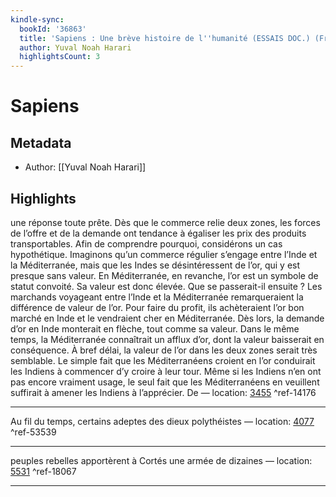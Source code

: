 ```yaml
---
kindle-sync:
  bookId: '36863'
  title: 'Sapiens : Une brève histoire de l''humanité (ESSAIS DOC.) (French Edition)'
  author: Yuval Noah Harari
  highlightsCount: 3
---
```

# Sapiens
## Metadata
* Author: [[Yuval Noah Harari]]

## Highlights
une réponse toute prête. Dès que le commerce relie deux zones, les forces de l’offre et de la demande ont tendance à égaliser les prix des produits transportables. Afin de comprendre pourquoi, considérons un cas hypothétique. Imaginons qu’un commerce régulier s’engage entre l’Inde et la Méditerranée, mais que les Indes se désintéressent de l’or, qui y est presque sans valeur. En Méditerranée, en revanche, l’or est un symbole de statut convoité. Sa valeur est donc élevée. Que se passerait-il ensuite ? Les marchands voyageant entre l’Inde et la Méditerranée remarqueraient la différence de valeur de l’or. Pour faire du profit, ils achèteraient l’or bon marché en Inde et le vendraient cher en Méditerranée. Dès lors, la demande d’or en Inde monterait en flèche, tout comme sa valeur. Dans le même temps, la Méditerranée connaîtrait un afflux d’or, dont la valeur baisserait en conséquence. À bref délai, la valeur de l’or dans les deux zones serait très semblable. Le simple fait que les Méditerranéens croient en l’or conduirait les Indiens à commencer d’y croire à leur tour. Même si les Indiens n’en ont pas encore vraiment usage, le seul fait que les Méditerranéens en veuillent suffirait à amener les Indiens à l’apprécier. De — location: [3455]() ^ref-14176

---
Au fil du temps, certains adeptes des dieux polythéistes — location: [4077]() ^ref-53539

---
peuples rebelles apportèrent à Cortés une armée de dizaines — location: [5531]() ^ref-18067

---
